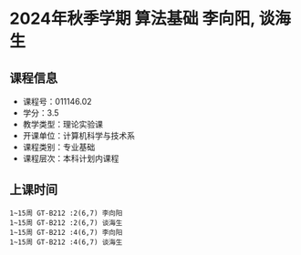 # 2024年秋季学期 算法基础 李向阳, 谈海生






## 课程信息

- 课程号：011146.02
- 学分：3.5
- 教学类型：理论实验课
- 开课单位：计算机科学与技术系
- 课程类别：专业基础
- 课程层次：本科计划内课程

## 上课时间

```
1~15周 GT-B212 :2(6,7) 李向阳
1~15周 GT-B212 :2(6,7) 谈海生
1~15周 GT-B212 :4(6,7) 李向阳
1~15周 GT-B212 :4(6,7) 谈海生
```

